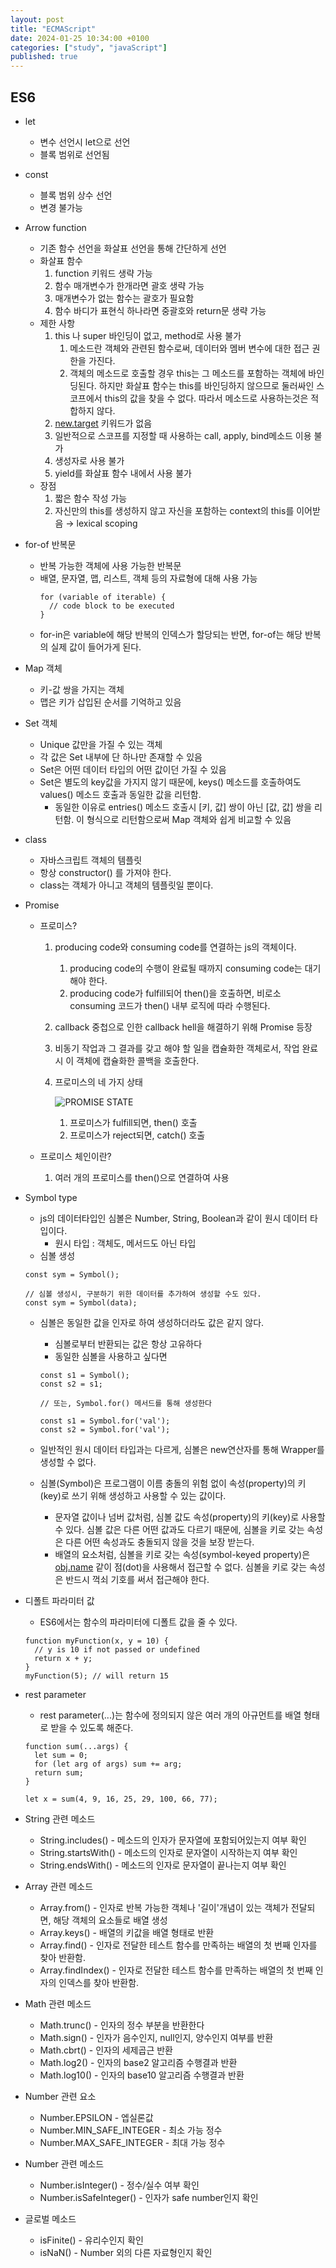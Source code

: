 ```yaml
---
layout: post
title: "ECMAScript"
date: 2024-01-25 10:34:00 +0100
categories: ["study", "javaScript"]
published: true
---
```


## ES6

- let
  - 변수 선언시 let으로 선언
  - 블록 범위로 선언됨
- const
  - 블록 범위 상수 선언
  - 변경 불가능
- Arrow function
  - 기존 함수 선언을 화살표 선언을 통해 간단하게 선언
  - 화살표 함수
    1. function 키워드 생략 가능
    2. 함수 매개변수가 한개라면 괄호 생략 가능
    3. 매개변수가 없는 함수는 괄호가 필요함
    4. 함수 바디가 표현식 하나라면 중괄호와 return문 생략 가능
  - 제한 사항
    1. this 나 super 바인딩이 없고, method로 사용 불가
       1. 메소드란 객체와 관련된 함수로써, 데이터와 멤버 변수에 대한 접근 권한을 가진다.
       2. 객체의 메소드로 호출할 경우 this는 그 메소드를 포함하는 객체에 바인딩된다. 하지만 화살표 함수는 this를 바인딩하지 않으므로 둘러싸인 스코프에서 this의 값을 찾을 수 없다. 따라서 메소드로 사용하는것은 적합하지 않다.
    2. [new.target](http://new.target/) 키워드가 없음
    3. 일반적으로 스코프를 지정할 때 사용하는 call, apply, bind메소드 이용 불가
    4. 생성자로 사용 불가
    5. yield를 화살표 함수 내에서 사용 불가
  - 장점
    1. 짧은 함수 작성 가능
    2. 자신만의 this를 생성하지 않고 자신을 포함하는 context의 this를 이어받음 → lexical scoping
- for-of 반복문
  - 반복 가능한 객체에 사용 가능한 반복문
  - 배열, 문자열, 맵, 리스트, 객체 등의 자료형에 대해 사용 가능
    ```
    for (variable of iterable) {
      // code block to be executed
    }
    ```
  - for-in은 variable에 해당 반복의 인덱스가 할당되는 반면, for-of는 해당 반복의 실제 값이 들어가게 된다.
- Map 객체
  - 키-값 쌍을 가지는 객체
  - 맵은 키가 삽입된 순서를 기억하고 있음
- Set 객체
  - Unique 값만을 가질 수 있는 객체
  - 각 값은 Set 내부에 단 하나만 존재할 수 있음
  - Set은 어떤 데이터 타입의 어떤 값이던 가질 수 있음
  - Set은 별도의 key값을 가지지 않기 때문에, keys() 메소드를 호출하여도 values() 메소드 호출과 동일한 값을 리턴함.
    - 동일한 이유로 entries() 메소드 호출시 [키, 값] 쌍이 아닌 [값, 값] 쌍을 리턴함. 이 형식으로 리턴함으로써 Map 객체와 쉽게 비교할 수 있음
- class
  - 자바스크립트 객체의 템플릿
  - 항상 constructor() 를 가져야 한다.
  - class는 객체가 아니고 객체의 템플릿일 뿐이다.
- Promise

  - 프로미스?

    1. producing code와 consuming code를 연결하는 js의 객체이다.
       1. producing code의 수행이 완료될 때까지 consuming code는 대기해야 한다.
       2. producing code가 fulfill되어 then()을 호출하면, 비로소 consuming 코드가 then() 내부 로직에 따라 수행된다.
    2. callback 중첩으로 인한 callback hell을 해결하기 위해 Promise 등장
    3. 비동기 작업과 그 결과를 갖고 해야 할 일을 캡슐화한 객체로서, 작업 완료 시 이 객체에 캡슐화한 콜백을 호출한다.
    4. 프로미스의 네 가지 상태

       ![PROMISE STATE](../../../../../assets/images/ECMA.png)

       1. 프로미스가 fulfill되면, then() 호출
       2. 프로미스가 reject되면, catch() 호출

  - 프로미스 체인이란?
    1. 여러 개의 프로미스를 then()으로 연결하여 사용

- Symbol type

  - js의 데이터타입인 심볼은 Number, String, Boolean과 같이 원시 데이터 타입이다.
    - 원시 타입 : 객체도, 메서드도 아닌 타입
  - 심볼 생성

  ```
  const sym = Symbol();

  // 심볼 생성시, 구분하기 위한 데이터를 추가하여 생성할 수도 있다.
  const sym = Symbol(data);
  ```

  - 심볼은 동일한 값을 인자로 하여 생성하더라도 값은 같지 않다.

    - 심볼로부터 반환되는 값은 항상 고유하다
    - 동일한 심볼을 사용하고 싶다면

    ```
    const s1 = Symbol();
    const s2 = s1;

    // 또는, Symbol.for() 메서드를 통해 생성한다

    const s1 = Symbol.for('val');
    const s2 = Symbol.for('val');
    ```

  - 일반적인 원시 데이터 타입과는 다르게, 심볼은 new연산자를 통해 Wrapper를 생성할 수 없다.
  - 심볼(Symbol)은 프로그램이 이름 충돌의 위험 없이 속성(property)의 키(key)로 쓰기 위해 생성하고 사용할 수 있는 값이다.
    - 문자열 값이나 넘버 값처럼, 심볼 값도 속성(property)의 키(key)로 사용할 수 있다. 심볼 값은 다른 어떤 값과도 다르기 때문에, 심볼을 키로 갖는 속성은 다른 어떤 속성과도 충돌되지 않을 것을 보장 받는다.
    - 배열의 요소처럼, 심볼을 키로 갖는 속성(symbol-keyed property)은 [obj.name](http://obj.name/) 같이 점(dot)을 사용해서 접근할 수 없다. 심볼을 키로 갖는 속성은 반드시 꺽쇠 기호를 써서 접근해야 한다.

- 디폴트 파라미터 값
  - ES6에서는 함수의 파라미터에 디폴트 값을 줄 수 있다.
  ```
  function myFunction(x, y = 10) {
    // y is 10 if not passed or undefined
    return x + y;
  }
  myFunction(5); // will return 15
  ```
- rest parameter

  - rest parameter(...)는 함수에 정의되지 않은 여러 개의 아규먼트를 배열 형태로 받을 수 있도록 해준다.

  ```
  function sum(...args) {
    let sum = 0;
    for (let arg of args) sum += arg;
    return sum;
  }

  let x = sum(4, 9, 16, 25, 29, 100, 66, 77);
  ```

- String 관련 메소드
  - String.includes() - 메소드의 인자가 문자열에 포함되어있는지 여부 확인
  - String.startsWith() - 메소드의 인자로 문자열이 시작하는지 여부 확인
  - String.endsWith() - 메소드의 인자로 문자열이 끝나는지 여부 확인
- Array 관련 메소드
  - Array.from() - 인자로 반복 가능한 객체나 '길이'개념이 있는 객체가 전달되면, 해당 객체의 요소들로 배열 생성
  - Array.keys() - 배열의 키값을 배열 형태로 반환
  - Array.find() - 인자로 전달한 테스트 함수를 만족하는 배열의 첫 번째 인자를 찾아 반환함.
  - Array.findIndex() - 인자로 전달한 테스트 함수를 만족하는 배열의 첫 번째 인자의 인덱스를 찾아 반환함.
- Math 관련 메소드
  - Math.trunc() - 인자의 정수 부분을 반환한다
  - Math.sign() - 인자가 음수인지, null인지, 양수인지 여부를 반환
  - Math.cbrt() - 인자의 세제곱근 반환
  - Math.log2() - 인자의 base2 알고리즘 수행결과 반환
  - Math.log10() - 인자의 base10 알고리즘 수행결과 반환
- Number 관련 요소
  - Number.EPSILON - 엡실론값
  - Number.MIN_SAFE_INTEGER - 최소 가능 정수
  - Number.MAX_SAFE_INTEGER - 최대 가능 정수
- Number 관련 메소드
  - Number.isInteger() - 정수/실수 여부 확인
  - Number.isSafeInteger() - 인자가 safe number인지 확인
- 글로벌 메소드
  - isFinite() - 유리수인지 확인
  - isNaN() - Number 외의 다른 자료형인지 확인
